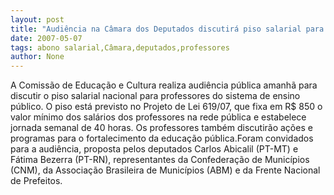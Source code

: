 ```yaml
---
layout: post
title: "Audiência na Câmara dos Deputados discutirá piso salarial para professores "
date: 2007-05-07
tags: abono salarial,Câmara,deputados,professores
author: None
---
```

A Comissão de Educação e Cultura realiza audiência pública amanhã para discutir o piso salarial nacional para professores do sistema de ensino público. 
O piso está previsto no Projeto de Lei 619/07, que fixa em R$ 850 o valor mínimo dos salários dos professores na rede pública e estabelece jornada semanal de 40 horas. Os professores também discutirão ações e programas para o fortalecimento da educação pública.Foram convidados para a audiência, proposta pelos deputados Carlos Abicalil (PT-MT) e Fátima Bezerra (PT-RN), representantes da Confederação de Municípios (CNM), da Associação Brasileira de Municípios (ABM) e da Frente Nacional de Prefeitos. 